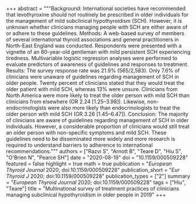 +++
abstract = """Background: International societies have recommended that levothyroxine should not routinely be prescribed in older individuals for the management of mild subclinical hypothyroidism (SCH). However, it is unknown whether clinicians managing people with SCH are either aware of or adhere to these guidelines. Methods: A web-based survey of members of several international thyroid associations and general practitioners in North-East England was conducted. Respondents were presented with a vignette of an 80-year-old gentleman with mild persistent SCH experiencing tiredness. Multivariable logistic regression analyses were performed to evaluate predictors of awareness of guidelines and responses to treatment. Results: The survey response rate was 21.9% (565/2,583). Only 7.6% of clinicians were unaware of guidelines regarding management of SCH in older people. Twenty percent of clinicians stated that they would treat the older patient with mild SCH, whereas 13% were unsure. Clinicians from North America were more likely to treat the older person with mild SCH than clinicians from elsewhere (OR 2.24 [1.25–3.98]). Likewise, non-endocrinologists were also more likely than endocrinologists to treat the older person with mild SCH (OR 3.26 [1.45–6.47]). Conclusion: The majority of clinicians are aware of guidelines regarding management of SCH in older individuals. However, a considerable proportion of clinicians would still treat an older person with non-specific symptoms and mild SCH. These guidelines need to be disseminated more widely and more research is required to understand barriers to adherence to international recommendations."""
authors = ["Razvi S", "Arnott B", "Teare D", "Hiu S", "O'Brien N", "Pearce SH"]
date = "2020-08-19"
doi = "10.1159/000509228"
featured = false
highlight = true
math = true
publication = "*European Thyroid Journal* 2020; doi:10.1159/000509228"
publication_short = "*Eur Thyroid J* 2020; doi:10.1159/000509228"
publication_types = ["2"]
summary = "*European Thyroid Journal* 2020; doi:10.1159/000509228"
tags = ["Hiu", "Teare"]
title = "Multinational survey of treatment practices of clinicians managing subclinical hypothyroidism in older people in 2019"
+++
